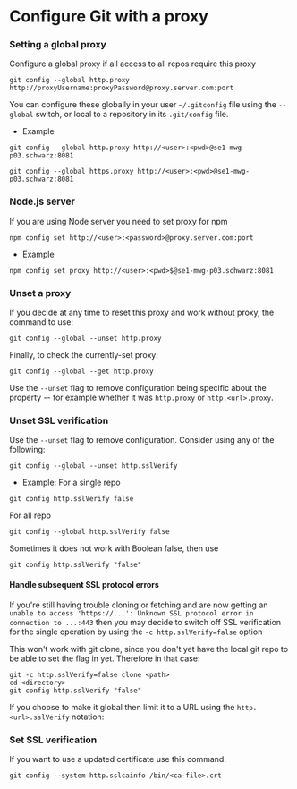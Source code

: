# Configure Git with a proxy

### Setting a global proxy

Configure a global proxy if all access to all repos require this proxy

```
git config --global http.proxy http://proxyUsername:proxyPassword@proxy.server.com:port
```
You can configure these globally in your user `~/.gitconfig` file using the `--global` switch, or local to a repository in its `.git/config` file.
- Example
```
git config --global http.proxy http://<user>:<pwd>@se1-mwg-p03.schwarz:8081
```
```
git config --global https.proxy http://<user>:<pwd>@se1-mwg-p03.schwarz:8081
```

### Node.js server
If you are using Node server you need to set proxy for npm
```
npm config set http://<user>:<password>@proxy.server.com:port
```
- Example
```
npm config set proxy http://<user>:<pwd>$@se1-mwg-p03.schwarz:8081
```

### Unset a proxy
If you decide at any time to reset this proxy and work without proxy, the command to use:
```
git config --global --unset http.proxy
```
Finally, to check the currently-set proxy:
```
git config --global --get http.proxy
```
Use the `--unset` flag to remove configuration being specific about the property -- for example whether it was `http.proxy` or `http.<url>.proxy`. 

### Unset SSL verification
Use the `--unset` flag to remove configuration.
Consider using any of the following:

```
git config --global --unset http.sslVerify
```
- Example:
For a single repo
```
git config http.sslVerify false
```
For all repo
```
git config --global http.sslVerify false
```
Sometimes it does not work with Boolean false, then use 
```
git config http.sslVerify "false"
```

#### Handle subsequent SSL protocol errors

If you're still having trouble cloning or fetching and are now getting 
an `unable to access 'https://...': Unknown SSL protocol error in connection to ...:443` then
you may decide to switch off SSL verification for the single operation 
by using the `-c http.sslVerify=false` option

This won't work with git clone, since you don't yet have the local git repo to be able to set the flag in yet. Therefore in that case:
```
git -c http.sslVerify=false clone <path>
cd <directory>
git config http.sslVerify "false"
```
If you choose to make it global then limit it to a URL using 
the `http.<url>.sslVerify` notation: 


### Set SSL verification
If you want to use a updated certificate use this command.
```
git config --system http.sslcainfo /bin/<ca-file>.crt
```
